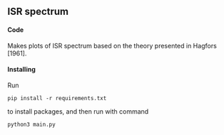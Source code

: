 ## ISR spectrum
#### Code
Makes plots of ISR spectrum based on the theory presented in Hagfors [1961].

#### Installing
Run
```
pip install -r requirements.txt
```
to install packages, and then run with command
```
python3 main.py
```
